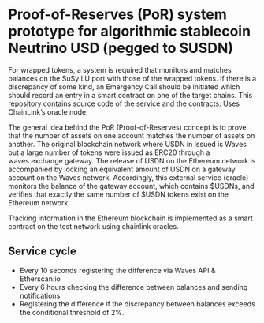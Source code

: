 # Proof-of-Reserves (PoR) system prototype for algorithmic stablecoin Neutrino USD (pegged to $USDN)

For wrapped tokens, a system is required that monitors and matches balances on the SuSy LU port with those of the wrapped tokens. If there is a discrepancy of some kind, an Emergency Call should be initiated which should record an entry in a smart contract on one of the target chains. This repository contains source code of the service and the contracts. Uses ChainLink’s oracle node.

The general idea behind the PoR (Proof-of-Reserves) concept is to prove that the number of assets on one account matches the number of assets on another. The original blockchain network where USDN in issued is Waves but a large number of tokens were issued as ERC20 through a waves.exchange gateway. The release of USDN on the Ethereum network is accompanied by locking an equivalent amount of USDN on a gateway account on the Waves network. Accordingly, this external service (oracle) monitors the balance of the gateway account, which contains $USDNs, and verifies that exactly the same number of $USDN tokens exist on the Ethereum network.

Tracking information in the Ethereum blockchain is implemented as a smart contract on the test network using chainlink oracles.

## Service cycle
* Every 10 seconds registering the difference via Waves API & Etherscan.io 
* Every 6 hours checking the difference between balances and sending notifications
* Registering the difference if the discrepancy between balances exceeds the conditional threshold of 2%.

